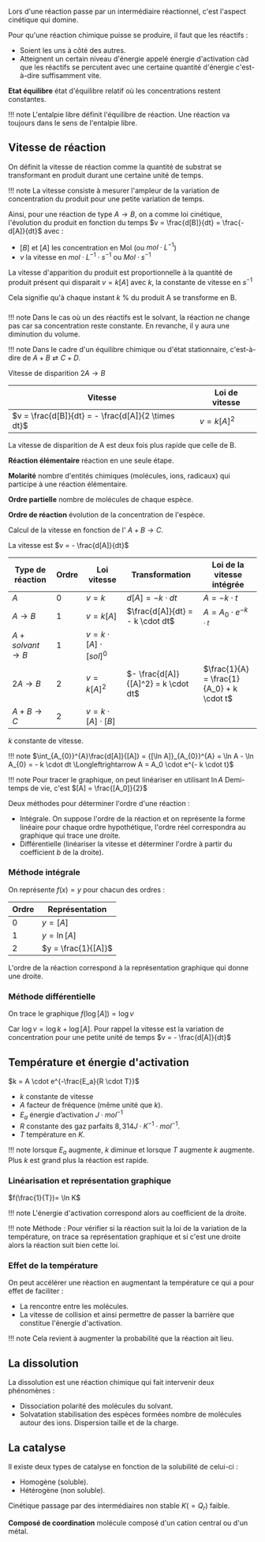 Lors d'une réaction passe par un intermédiaire réactionnel, c'est l'aspect cinétique qui domine.

Pour qu'une réaction chimique puisse se produire, il faut que les réactifs :

* Soient les uns à côté des autres.
* Atteignent un certain niveau d'énergie appelé énergie d'activation càd que les réactifs se percutent avec une certaine quantité d'énergie c'est-à-dire suffisamment vite.

__Etat équilibre__ état d'équilibre relatif où les concentrations restent constantes.	

!!! note
	L'entalpie libre définit l'équilibre de réaction. Une réaction va toujours dans le sens de l'entalpie libre.

## Vitesse de réaction

On définit la vitesse de réaction comme la quantité de substrat se transformant en produit durant une certaine unité de temps.

!!! note 
	La vitesse consiste à mesurer l'ampleur de la variation de concentration du produit pour une petite variation de temps.

Ainsi, pour une réaction de type $A \rightarrow B$, on a comme loi cinétique, l'évolution du produit en fonction du temps $v = \frac{d[B]}{dt} = \frac{- d[A]}{dt}$ avec :

* $[B]$ et $[A]$ les concentration en Mol (ou $mol \cdot L^{-1}$)
* $v$ la vitesse en $mol \cdot L^{-1} \cdot s^{-1}$ ou $Mol \cdot s^{-1}$

La vitesse d'apparition du produit est proportionnelle à la quantité de produit présent qui disparait $v = k[A]$ avec $k$, la constante de vitesse en $s^{-1}$

Cela signifie qu'à chaque instant $k$ % du produit A se transforme en B.

### 


!!! note
	Dans le cas où un des réactifs est le solvant, la réaction ne change pas car sa concentration reste constante. En revanche, il y aura une diminution du volume.

!!! note 
	Dans le cadre d'un équilibre chimique ou d'état stationnaire, c'est-à-dire de $A + B \rightleftarrows C + D$.


Vitesse de disparition $2A \rightarrow B$

Vitesse                             | Loi de vitesse
------------------------------------|------------------------------------
$v = \frac{d[B]}{dt} = - \frac{d[A]}{2 \times dt}$ | $v = k{[A]}^{2}$

La vitesse de disparition de A est deux fois plus rapide que celle de B.

__Réaction élémentaire__ réaction en une seule étape.

__Molarité__ nombre d'entités chimiques (molécules, ions, radicaux) qui participe à une réaction élémentaire.

__Ordre partielle__ nombre de molécules de chaque espèce.

__Ordre de réaction__ évolution de la concentration de l'espèce.

Calcul de la vitesse en fonction de l' $A + B \rightarrow C$.

La vitesse est $v = - \frac{d[A]}{dt}$

Type de réaction    | Ordre | Loi vitesse   | Transformation | Loi de la vitesse intégrée
--------------------|-------|---------------|----------------|----------------------------
$A$                 | 0 | $v = k$  | $d[A] = -k \cdot dt$                  | $A = - k \cdot t$
$A \rightarrow B$   | 1 | $v = k[A]$        | $\frac{d[A]}{dt} = - k \cdot dt$      | $A = A_0 \cdot e^{-k \cdot t}$
$A + solvant \rightarrow B$	| 1 |$v = k \cdot [A] \cdot [sol]^0$   
$2A \rightarrow B$  | 2 | $v = k[A]^2$      | $- \frac{d[A]}{[A]^2} = k \cdot dt$   | $\frac{1}{A} = \frac{1}{A_0} + k \cdot t$
$A + B \rightarrow C$		| 2 | $v = k \cdot [A] \cdot [B]$	

$k$ constante de vitesse.

!!! note
    $\int_{A_{0}}^{A}\frac{d[A]}{[A]} = {[\ln A]}_{A_{0}}^{A} = \ln A - \ln A_{0} = - k \cdot dt \Longleftrightarrow A = A_0 \cdot e^{- k \cdot t}$

!!! note
    Pour tracer le graphique, on peut linéariser en utilisant $\ln A$ Demi-temps de vie, c'est $[A] = \frac{[A_0]}{2}$

Deux méthodes pour déterminer l'ordre d'une réaction :

* Intégrale. On suppose l'ordre de la réaction et on représente la forme linéaire pour chaque ordre hypothétique, l'ordre réel correspondra au graphique qui trace une droite.
* Différentielle (linéariser la vitesse et déterminer l'ordre à partir du coefficient $b$ de la droite).

### Méthode intégrale

On représente $f(x) = y$ pour chacun des ordres :

Ordre   | Représentation
--------|-----------
0       | $y = [A]$
1       | $y = \ln{[A]}$   
2       | $y = \frac{1}{[A]}$

L'ordre de la réaction correspond à la représentation graphique qui donne une droite.

### Méthode différentielle

On trace le graphique $f(\log[A]) = \log v$

Car $\log v = \log k + \log{[A]}$. Pour rappel la vitesse est la variation de concentration pour une petite unité de temps $v = - \frac{d[A]}{dt}$

## Température et énergie d'activation

$k = A \cdot e^{-\frac{E_a}{R \cdot T}}$

* $k$ constante de vitesse
* $A$ facteur de fréquence (même unité que $k$).
* $E_a$ énergie d’activation $J \cdot mol^{-1}$
* $R$ constante des gaz parfaits $8,314  J \cdot K^{-1} \cdot mol^{-1}$.
* $T$ température en $K$.

!!! note
    lorsque $E_a$ augmente, $k$ diminue et lorsque $T$ augmente $k$ augmente. Plus $k$ est grand plus la réaction est rapide.

### Linéarisation et représentation graphique 

$f(\frac{1}{T})= \ln K$

!!! note
    L'énergie d'activation correspond alors au coefficient de la droite.

!!! note 
    Méthode : Pour vérifier si la réaction suit la loi de la variation de la température, on trace sa représentation graphique et si c'est une droite alors la réaction suit bien cette loi.

### Effet de la température

On peut accélérer une réaction en augmentant la température ce qui a
pour effet de faciliter :

* La rencontre entre les molécules.
* La vitesse de collision et ainsi permettre de passer la barrière que constitue l'énergie d'activation.

!!! note
    Cela revient à augmenter la probabilité que la réaction ait lieu.

## La dissolution

La dissolution est une réaction chimique qui fait intervenir deux phénomènes :

* Dissociation polarité des molécules du solvant.
* Solvatation stabilisation des espèces formées nombre de molécules autour des ions. Dispersion taille et de la charge.

## La catalyse

Il existe deux types de catalyse en fonction de la solubilité de celui-ci :

* Homogène (soluble).
* Hétérogène (non soluble).

Cinétique passage par des intermédiaires non stable $K( = Q_r)$ faible.

__Composé de coordination__ molécule composé d'un cation central ou d'un métal.

